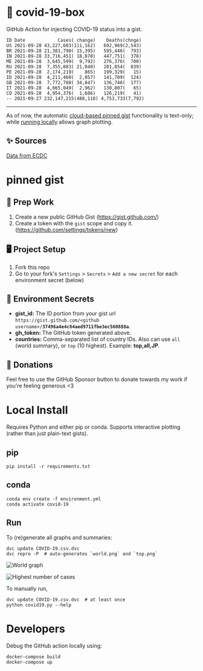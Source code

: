 # 🏥 covid-19-box

GitHub Action for injecting COVID-19 status into a gist.

```
ID Date            Cases( change)    Deaths(chnge)
US 2021-09-28 43,227,603(111,162)   692,969(2,543)
BR 2021-09-28 21,381,790( 15,395)   595,446(  793)
IN 2021-09-28 33,716,451( 18,870)   447,751(  378)
ME 2021-09-28  3,645,599(  9,792)   276,376(  700)
RU 2021-09-28  7,355,883( 21,040)   201,854(  839)
PE 2021-09-28  2,174,219(    865)   199,329(   15)
ID 2021-09-28  4,211,460(  2,057)   141,709(  124)
GB 2021-09-28  7,772,788( 34,847)   136,746(  177)
IT 2021-09-28  4,665,049(  2,962)   130,807(   65)
CO 2021-09-28  4,954,376(  1,686)   126,219(   41)
-- 2021-09-27 232,147,215(488,118) 4,753,733(7,792)
```

---

As of now, the automatic [cloud-based pinned gist](#pinned-gist) functionality is text-only;
while [running locally](#local-install) allows graph plotting.

## ✨ Sources

[Data from ECDC](https://www.ecdc.europa.eu/en/publications-data/download-todays-data-geographic-distribution-covid-19-cases-worldwide)

# pinned gist

## 🎒 Prep Work
1. Create a new public GitHub Gist (https://gist.github.com/)
1. Create a token with the `gist` scope and copy it. (https://github.com/settings/tokens/new)

## 🖥 Project Setup
1. Fork this repo
1. Go to your fork's `Settings` > `Secrets` > `Add a new secret` for each environment secret (below)

## 🤫 Environment Secrets
- **gist_id:** The ID portion from your gist url `https://gist.github.com/<github username>/`**`37496a4e4c84aed9711fbe3ec560888a`**.
- **gh_token:** The GitHub token generated above.
- **countries:** Comma-separated list of country IDs. Also can use `all` (world summary), or `top` (10 highest). Example: **top,all,JP**.

## 💸 Donations

Feel free to use the GitHub Sponsor button to donate towards my work if you're feeling generous <3

# Local Install

Requires Python and either pip or conda. Supports interactive plotting (rather than just plain-text gists).

## pip

```
pip install -r requirements.txt
```

## conda

```
conda env create -f environment.yml
conda activate covid-19
```

## Run

To (re)generate all graphs and summaries:

```
dvc update COVID-19.csv.dvc
dvc repro -P  # auto-generates `world.png` and `top.png`
```

![World graph](world.png)

![Highest number of cases](top.png)

To manually run,

```
dvc update COVID-19.csv.dvc  # at least once
python covid19.py --help
```

# Developers

Debug the GitHub action locally using:

```
docker-compose build
docker-compose up
```

